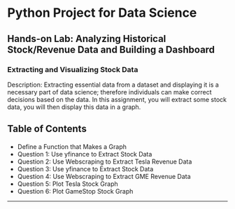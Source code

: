 # Python Project for Data Science
## Hands-on Lab: Analyzing Historical Stock/Revenue Data and Building a Dashboard
### Extracting and Visualizing Stock Data
Description: Extracting essential data from a dataset and displaying it is a necessary part of data science; therefore individuals can make correct decisions based on the data. In this assignment, you will extract some stock data, you will then display this data in a graph.
<h2>Table of Contents</h2>
<div class="alert alert-block alert-info" style="margin-top: 20px">
    <ul>
        <li>Define a Function that Makes a Graph</li>
        <li>Question 1: Use yfinance to Extract Stock Data</li>
        <li>Question 2: Use Webscraping to Extract Tesla Revenue Data</li>
        <li>Question 3: Use yfinance to Extract Stock Data</li>
        <li>Question 4: Use Webscraping to Extract GME Revenue Data</li>
        <li>Question 5: Plot Tesla Stock Graph</li>
        <li>Question 6: Plot GameStop Stock Graph</li>
    </ul>
<p>
</div>

<hr>
